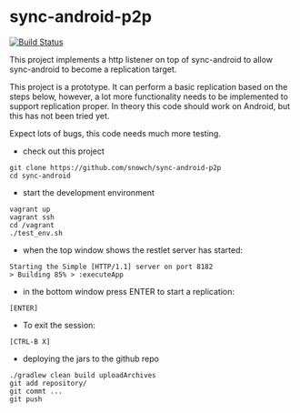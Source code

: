 # sync-android-p2p

[![Build Status](https://travis-ci.org/snowch/sync-android-p2p.png?branch=master)](https://travis-ci.org/snowch/sync-android-p2p)

This project implements a http listener on top of sync-android to allow sync-android to become a replication target.

This project is a prototype.  It can perform a basic replication based on the steps below, however, a lot more functionality needs to be implemented to support replication proper.  In theory this code should work on Android, but this has not been tried yet.

Expect lots of bugs, this code needs much more testing.

- check out this project
```
git clone https://github.com/snowch/sync-android-p2p
cd sync-android
```

- start the development environment

```
vagrant up
vagrant ssh
cd /vagrant
./test_env.sh
```

- when the top window shows the restlet server has started:

```
Starting the Simple [HTTP/1.1] server on port 8182
> Building 85% > :executeApp
```

- in the bottom window press ENTER to start a replication:

```
[ENTER]
```

- To exit the session: 

```
[CTRL-B X]
```

- deploying the jars to the github repo

```
./gradlew clean build uploadArchives
git add repository/
git commt ...
git push 
```

